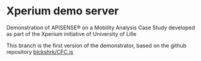# Xperium demo server
Demonstration of APISENSE® on a Mobility Analysis Case Study developed as part of the Xperium initiative of University of Lille

This branch is the first version of the demonstrator, based on the github repository [blckshrk/CFC.js](https://github.com/blckshrk/CFC.js)

